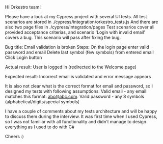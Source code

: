 Hi Orkestro team!

Please have a look at my Cypress project with several UI tests.
All test scenarios are stored in ./cypress/integration/orkestro_tests.js And there are also two page files in ./cypress/integration/pages
Test scenarios cover all provided acceptance criterias, and scenario 'Login with invalid email' covers a bug. 
This scenario will pass after fixing the bug.

Bug title: Email validation is broken
Steps:
On the login page enter valid password and email
Delete last symbol (few symbols) from entered email
Click Login button

Actual result: User is logged in (redirected to the Welcome page)

Expected result: Incorrect email is validated and error message appears

It is also not clear what is the correct format for email and password, so I designed my tests with following assumptions: Valid email - any email matches this format: abc@abc.com. Valid password - any 8 symbols (alphabetical/digits/special symbols)

I have a couple of comments about my tests architecture and will be happy to discuss them during the interview. It was first time when I used Cypress, so I was not familiar with all functionality and didn't manage to design everything as I used to do with C#

Cheers :)
